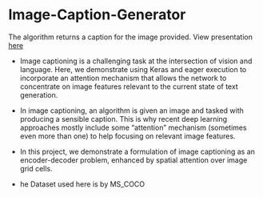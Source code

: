 # Image-Caption-Generator
The algorithm returns a caption for the image provided.
View presentation [here](https://www.canva.com/design/DAEMFHRj8xw/3v4c0-NQm1yofe38z4fEVg/view?utm_content=DAEMFHRj8xw&utm_campaign=designshare&utm_medium=link&utm_source=sharebutton)

* Image captioning is a challenging task at the intersection of vision and language. Here, we demonstrate using Keras and eager execution to incorporate an attention mechanism that allows the network to concentrate on image features relevant to the current state of text generation.

* In image captioning, an algorithm is given an image and tasked with producing a sensible caption. This is why recent deep learning approaches mostly include some “attention” mechanism (sometimes even more than one) to help focusing on relevant image features.

* In this project, we demonstrate a formulation of image captioning as an encoder-decoder problem, enhanced by spatial attention over image grid cells.
* he Dataset used here is by MS_COCO

